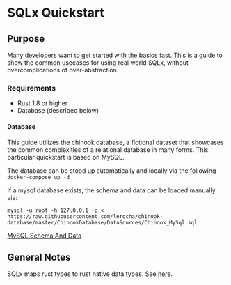 # SQLx Quickstart

## Purpose
Many developers want to get started with the basics fast. This is a guide to show the common usecases for using real world SQLx, without overcomplications of over-abstraction.

### Requirements
- Rust 1.8 or higher
- Database (described below)

#### Database

This guide utilizes the chinook database, a fictional dataset that showcases the common complexities of a relational database in many forms. This particular quickstart is based on MySQL.

The database can be stood up automatically and locally via the following
`docker-compose up -d`

If a mysql database exists, the schema and data can be loaded manually via:

```mysql -u root -h 127.0.0.1 -p < https://raw.githubusercontent.com/lerocha/chinook-database/master/ChinookDatabase/DataSources/Chinook_MySql.sql```

[MySQL Schema And Data](https://github.com/lerocha/chinook-database/blob/master/ChinookDatabase/DataSources/Chinook_MySql.sql)

## General Notes

SQLx maps rust types to rust native data types. See [here](https://docs.rs/sqlx/latest/sqlx/mysql/types/index.html).